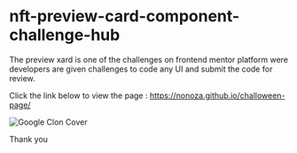 # nft-preview-card-component-challenge-hub

The preview xard is one of the challenges on frontend mentor platform were developers are given challenges to code any UI and submit the code for review.

Click the link below to view the page :
https://nonoza.github.io/challoween-page/

![Google Clon Cover](https://i.ibb.co/P6w4gt4/desktop-preview.jpg)

Thank you
